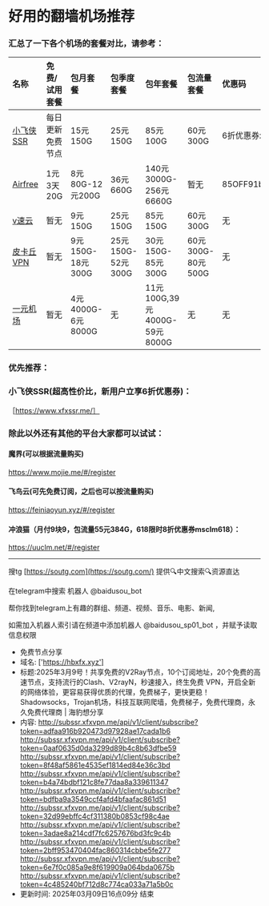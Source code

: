 # 好用的翻墙机场推荐
### 汇总了一下各个机场的套餐对比，请参考：
| 名称 | 免费/试用套餐 | 包月套餐 | 包季度套餐 | 包年套餐 | 包流量套餐 | 优惠码 |
| :----- | :----- | :----- | :----- | :----- | :----- | :-----|
| [小飞侠SSR](https://www.xfxssr.me/) | 每日更新免费节点 | 15元150G | 25元150G | 85元100G | 60元300G | 6折优惠券xfxssr1 |
| [Airfree](https://airfree.space/auth/register) | 1元3天20G | 8元80G-12元200G | 36元660G | 140元3000G-256元6660G | 暂无 | 85OFF91b22a25 |
| [v速云](https://www.xfxssr.me/) | 暂无 | 9元150G | 25元150G | 85元150G | 60元300G | 无 |
| [皮卡丘VPN](https://pkqjiasu.com/)                  | 暂无             | 9元150G-18元300G | 25元150G-52元300G | 30元150G-85元300G | 60元300G-80元500G | 无 |
| [一元机场](https://xn--4gq62f52gdss.com/#/register) | 暂无 | 4元4000G-6元8000G | 无 | 11元100G,39元4000G-59元8000G | 无 | 无 |


### 优先推荐：
### 小飞侠SSR(超高性价比，新用户立享6折优惠券)：
［https://www.xfxssr.me/］



### 除此以外还有其他的平台大家都可以试试：

#### 魔界(可以根据流量购买)
https://www.mojie.me/#/register
#### 飞鸟云(可先免费订阅，之后也可以按流量购买)
https://feiniaoyun.xyz/#/register
#### 冲浪猫（月付9块9，包流量55元384G，618限时8折优惠券msclm618）：
https://uuclm.net/#/register

---------------------------------------------------------------------------------------------------------------------------------

搜tg [https://soutg.com](https://soutg.com/) 提供🔍中文搜索🔍资源直达

在telegram中搜索 机器人 @baidusou_bot

帮你找到telegram上有趣的群组、频道、视频、音乐、电影、新闻,

如需加入机器人索引请在频道中添加机器人 @baidusou_sp01_bot ，并赋予读取信息权限

- 免费节点分享 
- 域名: ['https://hbxfx.xyz'] 
- 标题:2025年3月9号！共享免费的V2Ray节点，10个订阅地址，20个免费的高速节点，支持流行的Clash、V2rayN，秒速接入，终生免费 VPN，开启全新的网络体验，更容易获得优质的代理，免费梯子，更快更稳！Shadowsocks，Trojan机场，科技互联网爬墙，免费梯子，免费代理商，永久免费代理商  |  海豹想分享 
- 内容: 
http://subssr.xfxvpn.me/api/v1/client/subscribe?token=adfaa916b920473d97928ae17cada1b6
http://subssr.xfxvpn.me/api/v1/client/subscribe?token=0aaf0635d0da3299d89b4c8b63dfbe59
http://subssr.xfxvpn.me/api/v1/client/subscribe?token=8f48af5861e4535ef1814ed84e36c3bd
http://subssr.xfxvpn.me/api/v1/client/subscribe?token=b4a74bdbf121c8fe77daa8a339611347
http://subssr.xfxvpn.me/api/v1/client/subscribe?token=bdfba9a3549ccf4afd4bfaafac861d51
http://subssr.xfxvpn.me/api/v1/client/subscribe?token=32d99ebffc4cf311380b0853cf98c4ae
http://subssr.xfxvpn.me/api/v1/client/subscribe?token=3adae8a214cdf7fc6257676bd3fc9c4b
http://subssr.xfxvpn.me/api/v1/client/subscribe?token=2bff953470404fac860314cbbe5fe277
http://subssr.xfxvpn.me/api/v1/client/subscribe?token=6e7f0c085a9e8f619909a064bda0675b
http://subssr.xfxvpn.me/api/v1/client/subscribe?token=4c485240bf712d8c774ca033a71a5b0c 
- 更新时间: 2025年03月09日16点09分 
结束
